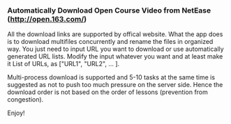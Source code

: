 ### Automatically Download Open Course Video from NetEase (http://open.163.com/) ###

All the download links are supported by offical website. What the app does is to download multifiles concurrently and rename the files in organized way. You just need to input URL you want to download or use automatically generated URL lists. Modify the input whatever you want and at least make it List of URLs, as ["URL1", "URL2", ... ].

Multi-process download is supported and 5-10 tasks at the same time is suggested as not to push too much pressure on the server side. Hence the download order is not based on the order of lessons (prevention from congestion).

Enjoy!
